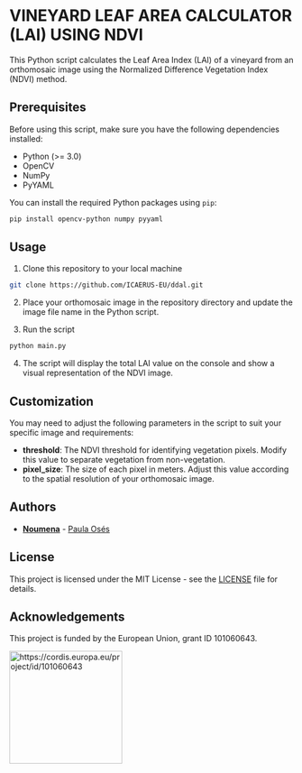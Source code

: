 # VINEYARD LEAF AREA CALCULATOR (LAI) USING NDVI


This Python script calculates the Leaf Area Index (LAI) of a vineyard from an orthomosaic image using the Normalized Difference Vegetation Index (NDVI) method.

## Prerequisites

Before using this script, make sure you have the following dependencies installed:

- Python (>= 3.0)
- OpenCV
- NumPy
- PyYAML

You can install the required Python packages using `pip`:

```bash
pip install opencv-python numpy pyyaml
```

## Usage
1. Clone this repository to your local machine
```bash
git clone https://github.com/ICAERUS-EU/ddal.git
```

2. Place your orthomosaic image in the repository directory and update the image file name in the Python script.

3. Run the script 
```bash
python main.py
```
4. The script will display the total LAI value on the console and show a visual representation of the NDVI image.

## Customization 
You may need to adjust the following parameters in the script to suit your specific image and requirements:

- **threshold**: The NDVI threshold for identifying vegetation pixels. Modify this value to separate vegetation from non-vegetation.
- **pixel_size**: The size of each pixel in meters. Adjust this value according to the spatial resolution of your orthomosaic image.

## Authors
- [**Noumena**](https://noumena.io/es/) - [Paula Osés](https://www.linkedin.com/in/paula-os%C3%A9s-noguero-382937152)

## License
This project is licensed under the MIT License - see the [LICENSE](https://opensource.org/license/mit/) file for details.

## Acknowledgements
This project is funded by the European Union, grant ID 101060643.

<img src="https://rea.ec.europa.eu/sites/default/files/styles/oe_theme_medium_no_crop/public/2021-04/EN-Funded%20by%20the%20EU-POS.jpg" alt="https://cordis.europa.eu/project/id/101060643" width="200"/>
